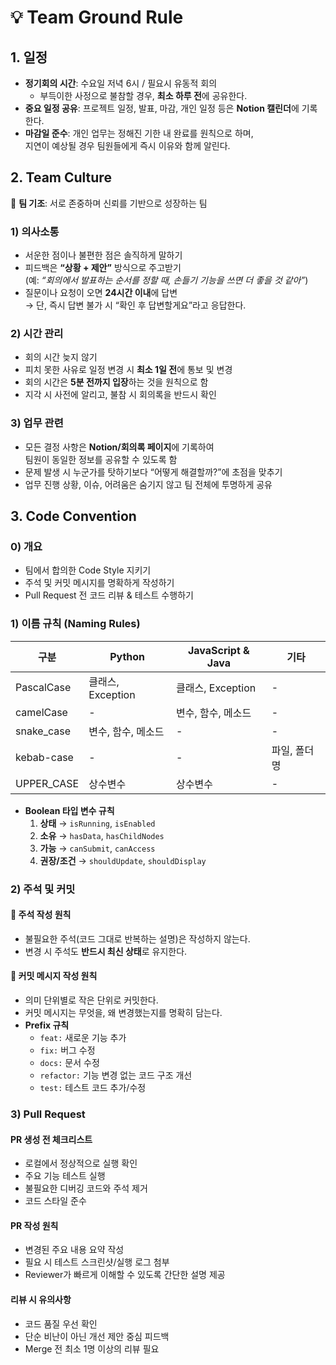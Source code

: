 # 💡 Team Ground Rule


## 1. 일정

- **정기회의 시간**: 수요일 저녁 6시 / 필요시 유동적 회의  
  - 부득이한 사정으로 불참할 경우, **최소 하루 전**에 공유한다.
- **중요 일정 공유**: 프로젝트 일정, 발표, 마감, 개인 일정 등은 **Notion 캘린더**에 기록한다.
- **마감일 준수**: 개인 업무는 정해진 기한 내 완료를 원칙으로 하며,  
  지연이 예상될 경우 팀원들에게 즉시 이유와 함께 알린다.


## 2. Team Culture

📌 **팀 기조**: 서로 존중하며 신뢰를 기반으로 성장하는 팀

### 1) 의사소통
- 서운한 점이나 불편한 점은 솔직하게 말하기
- 피드백은 **“상황 + 제안”** 방식으로 주고받기  
  (예: *“회의에서 발표하는 순서를 정할 때, 손들기 기능을 쓰면 더 좋을 것 같아”*)
- 질문이나 요청이 오면 **24시간 이내**에 답변  
  → 단, 즉시 답변 불가 시 “확인 후 답변할게요”라고 응답한다.

### 2) 시간 관리
- 회의 시간 늦지 않기
- 피치 못한 사유로 일정 변경 시 **최소 1일 전**에 통보 및 변경
- 회의 시간은 **5분 전까지 입장**하는 것을 원칙으로 함
- 지각 시 사전에 알리고, 불참 시 회의록을 반드시 확인

### 3) 업무 관련
- 모든 결정 사항은 **Notion/회의록 페이지**에 기록하여  
  팀원이 동일한 정보를 공유할 수 있도록 함
- 문제 발생 시 누군가를 탓하기보다 “어떻게 해결할까?”에 초점을 맞추기
- 업무 진행 상황, 이슈, 어려움은 숨기지 않고 팀 전체에 투명하게 공유



## 3. Code Convention

### 0) 개요
- 팀에서 합의한 Code Style 지키기
- 주석 및 커밋 메시지를 명확하게 작성하기
- Pull Request 전 코드 리뷰 & 테스트 수행하기


### 1) 이름 규칙 (Naming Rules)

| 구분        | Python              | JavaScript & Java      | 기타         |
|-------------|---------------------|------------------------|--------------|
| PascalCase  | 클래스, Exception   | 클래스, Exception      | -            |
| camelCase   | -                   | 변수, 함수, 메소드     | -            |
| snake_case  | 변수, 함수, 메소드  | -                      | -            |
| kebab-case  | -                   | -                      | 파일, 폴더명 |
| UPPER_CASE  | 상수변수            | 상수변수               | -            |

- **Boolean 타입 변수 규칙**
  1. **상태** → `isRunning`, `isEnabled`
  2. **소유** → `hasData`, `hasChildNodes`
  3. **가능** → `canSubmit`, `canAccess`
  4. **권장/조건** → `shouldUpdate`, `shouldDisplay`


### 2) 주석 및 커밋

#### 📝 주석 작성 원칙
- 불필요한 주석(코드 그대로 반복하는 설명)은 작성하지 않는다.
- 변경 시 주석도 **반드시 최신 상태**로 유지한다.

#### 💬 커밋 메시지 작성 원칙
- 의미 단위별로 작은 단위로 커밋한다.
- 커밋 메시지는 무엇을, 왜 변경했는지를 명확히 담는다.
- **Prefix 규칙**
  - `feat:` 새로운 기능 추가
  - `fix:` 버그 수정
  - `docs:` 문서 수정
  - `refactor:` 기능 변경 없는 코드 구조 개선
  - `test:` 테스트 코드 추가/수정


### 3) Pull Request

#### PR 생성 전 체크리스트
- 로컬에서 정상적으로 실행 확인  
- 주요 기능 테스트 실행 
- 불필요한 디버깅 코드와 주석 제거  
- 코드 스타일 준수 

#### PR 작성 원칙
- 변경된 주요 내용 요약 작성
- 필요 시 테스트 스크린샷/실행 로그 첨부
- Reviewer가 빠르게 이해할 수 있도록 간단한 설명 제공

#### 리뷰 시 유의사항
- 코드 품질 우선 확인
- 단순 비난이 아닌 개선 제안 중심 피드백
- Merge 전 최소 1명 이상의 리뷰 필요
